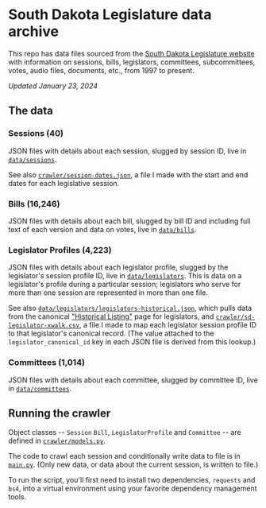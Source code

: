 # South Dakota Legislature data archive
This repo has data files sourced from the [South Dakota Legislature website](https://sdlegislature.gov/) with information on sessions, bills, legislators, committees, subcommittees, votes, audio files, documents, etc., from 1997 to present.

_Updated January 23, 2024_

## The data

### Sessions (40)
JSON files with details about each session, slugged by session ID, live in [`data/sessions`](data/sessions).

See also [`crawler/session-dates.json`](crawler/session-dates.json), a file I made with the start and end dates for each legislative session.

### Bills (16,246)
JSON files with details about each bill, slugged by bill ID and including full text of each version and data on votes, live in [`data/bills`](data/bills).

### Legislator Profiles (4,223)
JSON files with details about each legislator profile, slugged by the legislator's session profile ID, live in [`data/legislators`](data/legislators). This is data on a legislator's profile during a particular session; legislators who serve for more than one session are represented in more than one file.

See also [`data/legislators/legislators-historical.json`](data/legislators/legislators-historical.json), which pulls data from the canonical ["Historical Listing"](https://sdlegislature.gov/Legislators/Historical) page for legislators, and [`crawler/sd-legislator-xwalk.csv`](crawler/sd-legislator-xwalk.csv), a file I made to map each legislator session profile ID to that legislator's canonical record. (The value attached to the `legislator_canonical_id` key in each JSON file is derived from this lookup.)

### Committees (1,014)
JSON files with details about each committee, slugged by committee ID, live in [`data/committees`](data/committees).

## Running the crawler
Object classes -- `Session` `Bill`, `LegislatorProfile` and `Committee` -- are defined in [`crawler/models.py`](crawler/models.py).

The code to crawl each session and conditionally write data to file is in [`main.py`](crawler/main.py). (Only new data, or data about the current session, is written to file.)

To run the script, you'll first need to install two dependencies, `requests` and `bs4`, into a virtual environment using your favorite dependency management tools.